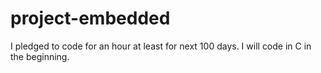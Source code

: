 # project-embedded
I pledged to code for an hour at least for next 100 days. I will code in C in the beginning.
